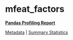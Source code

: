 # mfeat_factors

[**Pandas Profiling Report**](https://epistasislab.github.io/pmlb/profile/mfeat_factors.html)

[Metadata](metadata.yaml) | [Summary Statistics](summary_stats.tsv)

